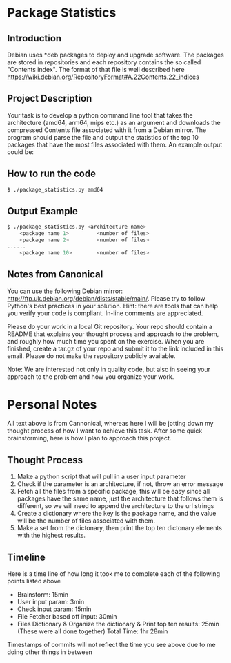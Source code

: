 # Package Statistics
## Introduction
Debian uses *deb packages to deploy and upgrade software. The packages are stored in repositories and each repository contains the so called "Contents index". The format of that file is well described here https://wiki.debian.org/RepositoryFormat#A.22Contents.22_indices

## Project Description
Your task is to develop a python command line tool that takes the architecture (amd64, arm64, mips etc.) as an argument and downloads the compressed Contents file associated with it from a Debian mirror. The program should parse the file and output the statistics of the top 10 packages that have the most files associated with them. An example output could be:

 
## How to run the code
```bash
$ ./package_statistics.py amd64
```
 
## Output Example
```bash
$ ./package_statistics.py <architecture name> 
    <package name 1>         <number of files>
    <package name 2>         <number of files>
......
    <package name 10>        <number of files>
```
 
## Notes from Canonical
You can use the following Debian mirror: http://ftp.uk.debian.org/debian/dists/stable/main/. Please try to follow Python's best practices in your solution. Hint: there are tools that can help you verify your code is compliant. In-line comments are appreciated.

Please do your work in a local Git repository. Your repo should contain a README that explains your thought process and approach to the problem, and roughly how much time you spent on the exercise. When you are finished, create a tar.gz of your repo and submit it to the link included in this email. Please do not make the repository publicly available.

Note: We are interested not only in quality code, but also in seeing your approach to the problem and how you organize your work.

# Personal Notes
All text above is from Cannonical, whereas here I will be jotting down my thought process of how I want to achieve this task. After some quick brainstorming, here is how I plan to approach this project.

## Thought Process
1. Make a python script that will pull in a user input parameter
2. Check if the parameter is an architecture, if not, throw an error message
3. Fetch all the files from a specific package, this will be easy since all packages have the same name, just the architecture that follows them is different, so we will need to append the architecture to the url strings
4. Create a dictionary where the key is the package name, and the value will be the number of files associated with them. 
5. Make a set from the dictonary, then print the top ten dictonary elements with the highest results. 

## Timeline
Here is a time line of how long it took me to complete each of the following points listed above
- Brainstorm: 15min
- User input param: 3min
- Check input param: 15min
- File Fetcher based off input: 30min
- Files Dictionary & Organize the dictionary & Print top ten results: 25min (These were all done together) 
Total Time: 1hr 28min

Timestamps of commits will not reflect the time you see above due to me doing other things in between 

